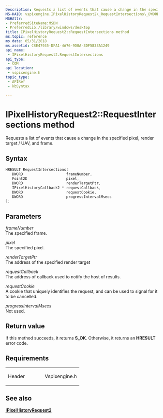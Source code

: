 ```yaml
---
Description: Requests a list of events that cause a change in the specified pixel, render target / UAV, and frame.
MS-HAID: vspixengine.IPixelHistoryRequest2\_RequestIntersections\_DWORD\_Point2D\_DWORD\_IPixelHistoryCallback2\_ptr\_DWORD\_DWORD
MSHAttr:
- PreferredSiteName:MSDN
- PreferredLib:/library/windows/desktop
title: IPixelHistoryRequest2::RequestIntersections method
ms.topic: reference
ms.date: 05/31/2018
ms.assetid: C8E47935-DFA1-4A76-9D0A-3DF5833A1249
api_name: 
 - IPixelHistoryRequest2.RequestIntersections
api_type: 
 - COM
api_location: 
 - vspixengine.h
topic_type: 
 - APIRef
 - kbSyntax

---
```


# <span id="vspixengine.ipixelhistoryrequest2_requestintersections_dword_point2d_dword_ipixelhistorycallback2_ptr_dword_dword"></span>IPixelHistoryRequest2::RequestIntersections method

Requests a list of events that cause a change in the specified pixel, render target / UAV, and frame.

## Syntax


```C++
HRESULT RequestIntersections(
   DWORD                    frameNumber,
   Point2D                  pixel,
   DWORD                    renderTargetPtr,
   IPixelHistoryCallback2 * requestCallback,
   DWORD                    requestCookie,
   DWORD                    progressIntervalMsecs
);
```

## Parameters

*frameNumber*   
The specified frame.

*pixel*   
The specified pixel.

*renderTargetPtr*   
The address of the specified render target

*requestCallback*   
The address of callback used to notify the host of results.

*requestCookie*   
A cookie that uniquely identifies the request, and can be used to signal for it to be cancelled.

*progressIntervalMsecs*   
Not used.

## Return value

If this method succeeds, it returns **S\_OK**. Otherwise, it returns an **HRESULT** error code.

## Requirements

<table><colgroup><col style="width: 50%" /><col style="width: 50%" /></colgroup><tbody><tr class="odd"><td><p>Header</p></td><td>Vspixengine.h</td></tr></tbody></table>

## <span id="see_also"></span>See also

[**IPixelHistoryRequest2**](https://docs.microsoft.com/windows/desktop/direct3dtools/ipixelhistoryrequest2)

 

 



